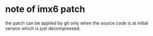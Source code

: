 # note of imx6 patch

the patch can be applied by git only when the source code is at initial version which is just decompressed.

